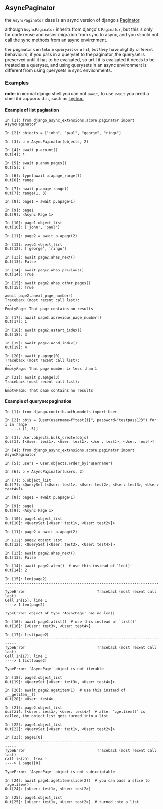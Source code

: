 ## AsyncPaginator

the `AsyncPaginator` class is an async version of django's [Paginator](https://docs.djangoproject.com/en/5.1/ref/paginator/#django.core.paginator.Paginator).

although `AsyncPaginator` inherits from django's `Paginator`, but this is only for code reuse and easier migration from sync to async, and you should not call the sync methods from an async environment.

the paginator can take a queryset or a list, but they have slightly different behaviours,
if you pass in a queryset to the paginator, the queryset is preserved until it has to be evaluated, so until it is evaluated it needs to be treated as a queryset,
and using querysets in an async environment is different from using querysets in sync environments.

### Examples

**note**: in normal django shell you can not `await`, to use `await` you need a shell tht supports that, such as [ipython](https://ipython.org/)

#### Example of list pagination

```pycon
In [1]: from django_async_extensions.acore.paginator import AsyncPaginator

In [2]: objects = ["john", "paul", "george", "ringo"]

In [3]: p = AsyncPaginator(objects, 2)

In [4]: await p.acount()
Out[4]: 4

In [5]: await p.anum_pages()
Out[5]: 2

In [6]: type(await p.apage_range())
Out[6]: range

In [7]: await p.apage_range()
Out[7]: range(1, 3)

In [8]: page1 = await p.apage(1)

In [9]: page1
Out[9]: <Async Page 1>

In [10]: page1.object_list
Out[10]: ['john', 'paul']

In [11]: page2 = await p.apage(2)

In [12]: page2.object_list
Out[12]: ['george', 'ringo']

In [13]: await page2.ahas_next()
Out[13]: False

In [14]: await page2.ahas_previous()
Out[14]: True

In [15]: await page2.ahas_other_pages()
Out[15]: True

await page2.anext_page_number()
Traceback (most recent call last):
...
EmptyPage: That page contains no results

In [17]: await page2.aprevious_page_number()
Out[17]: 1

In [18]: await page2.astart_index()
Out[18]: 3

In [19]: await page2.aend_index()
Out[19]: 4

In [20]: await p.apage(0)
Traceback (most recent call last):
...
EmptyPage: That page number is less than 1

In [21]: await p.apage(3)
Traceback (most recent call last):
...
EmptyPage: That page contains no results
```


#### Example of queryset pagination

```pycon
In [1]: from django.contrib.auth.models import User

In [2]: objs = [User(username=f"test{i}", password="testpass123") for i in range
   ...: (1, 5)]

In [3]: User.objects.bulk_create(objs)
Out[3]: [<User: test1>, <User: test2>, <User: test3>, <User: test4>]

In [4]: from django_async_extensions.acore.paginator import AsyncPaginator

In [5]: users = User.objects.order_by("username")

In [6]: p = AsyncPaginator(users, 2)

In [7]: p.object_list
Out[7]: <QuerySet [<User: test1>, <User: test2>, <User: test3>, <User: test4>]>

In [8]: page1 = await p.apage(1)

In [9]: page1
Out[9]: <Async Page 1>

In [10]: page1.object_list
Out[10]: <QuerySet [<User: test1>, <User: test2>]>

In [11]: page2 = await p.apage(2)

In [12]: page2.object_list
Out[12]: <QuerySet [<User: test3>, <User: test4>]>

In [13]: await page2.ahas_next()
Out[13]: False

In [14]: await page2.alen()  # use this instead of `len()`
Out[14]: 2

In [15]: len(page2)
---------------------------------------------------------------------------
TypeError                                 Traceback (most recent call last)
Cell In[15], line 1
----> 1 len(page2)

TypeError: object of type 'AsyncPage' has no len()

In [16]: await page2.alist()  # use this instead of `list()`
Out[16]: [<User: test3>, <User: test4>]

In [17]: list(page2)
---------------------------------------------------------------------------
TypeError                                 Traceback (most recent call last)
Cell In[17], line 1
----> 1 list(page2)

TypeError: 'AsyncPage' object is not iterable

In [18]: page2.object_list
Out[19]: <QuerySet [<User: test3>, <User: test4>]>

In [20]: await page2.agetitem(1)  # use this instead of `__getitem__()`
Out[20]: <User: test4>

In [21]: page2.object_list
Out[21]: [<User: test3>, <User: test4>]  # after `agetitem()` is called, the object list gets turned into a list

In [22]: page1.object_list
Out[22]: <QuerySet [<User: test1>, <User: test2>]>

In [23]: page1[0]
---------------------------------------------------------------------------
TypeError                                 Traceback (most recent call last)
Cell In[23], line 1
----> 1 page1[0]

TypeError: 'AsyncPage' object is not subscriptable

In [24]: await page1.agetitem(slice(2))  # you can pass a slice to `agetitem()`
Out[24]: [<User: test1>, <User: test2>]

In [25]: page1.object_list
Out[25]: [<User: test1>, <User: test2>]  # turned into a list

```
